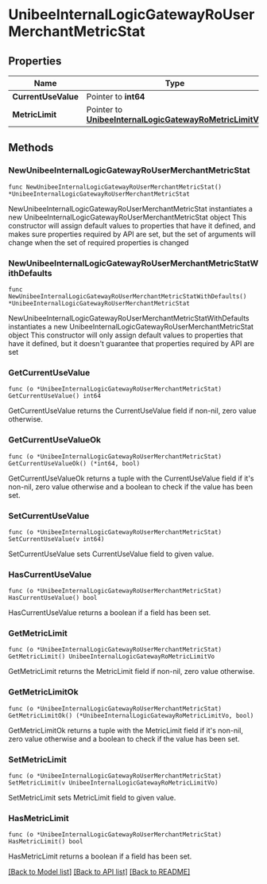 # UnibeeInternalLogicGatewayRoUserMerchantMetricStat

## Properties

Name | Type | Description | Notes
------------ | ------------- | ------------- | -------------
**CurrentUseValue** | Pointer to **int64** |  | [optional] 
**MetricLimit** | Pointer to [**UnibeeInternalLogicGatewayRoMetricLimitVo**](UnibeeInternalLogicGatewayRoMetricLimitVo.md) |  | [optional] 

## Methods

### NewUnibeeInternalLogicGatewayRoUserMerchantMetricStat

`func NewUnibeeInternalLogicGatewayRoUserMerchantMetricStat() *UnibeeInternalLogicGatewayRoUserMerchantMetricStat`

NewUnibeeInternalLogicGatewayRoUserMerchantMetricStat instantiates a new UnibeeInternalLogicGatewayRoUserMerchantMetricStat object
This constructor will assign default values to properties that have it defined,
and makes sure properties required by API are set, but the set of arguments
will change when the set of required properties is changed

### NewUnibeeInternalLogicGatewayRoUserMerchantMetricStatWithDefaults

`func NewUnibeeInternalLogicGatewayRoUserMerchantMetricStatWithDefaults() *UnibeeInternalLogicGatewayRoUserMerchantMetricStat`

NewUnibeeInternalLogicGatewayRoUserMerchantMetricStatWithDefaults instantiates a new UnibeeInternalLogicGatewayRoUserMerchantMetricStat object
This constructor will only assign default values to properties that have it defined,
but it doesn't guarantee that properties required by API are set

### GetCurrentUseValue

`func (o *UnibeeInternalLogicGatewayRoUserMerchantMetricStat) GetCurrentUseValue() int64`

GetCurrentUseValue returns the CurrentUseValue field if non-nil, zero value otherwise.

### GetCurrentUseValueOk

`func (o *UnibeeInternalLogicGatewayRoUserMerchantMetricStat) GetCurrentUseValueOk() (*int64, bool)`

GetCurrentUseValueOk returns a tuple with the CurrentUseValue field if it's non-nil, zero value otherwise
and a boolean to check if the value has been set.

### SetCurrentUseValue

`func (o *UnibeeInternalLogicGatewayRoUserMerchantMetricStat) SetCurrentUseValue(v int64)`

SetCurrentUseValue sets CurrentUseValue field to given value.

### HasCurrentUseValue

`func (o *UnibeeInternalLogicGatewayRoUserMerchantMetricStat) HasCurrentUseValue() bool`

HasCurrentUseValue returns a boolean if a field has been set.

### GetMetricLimit

`func (o *UnibeeInternalLogicGatewayRoUserMerchantMetricStat) GetMetricLimit() UnibeeInternalLogicGatewayRoMetricLimitVo`

GetMetricLimit returns the MetricLimit field if non-nil, zero value otherwise.

### GetMetricLimitOk

`func (o *UnibeeInternalLogicGatewayRoUserMerchantMetricStat) GetMetricLimitOk() (*UnibeeInternalLogicGatewayRoMetricLimitVo, bool)`

GetMetricLimitOk returns a tuple with the MetricLimit field if it's non-nil, zero value otherwise
and a boolean to check if the value has been set.

### SetMetricLimit

`func (o *UnibeeInternalLogicGatewayRoUserMerchantMetricStat) SetMetricLimit(v UnibeeInternalLogicGatewayRoMetricLimitVo)`

SetMetricLimit sets MetricLimit field to given value.

### HasMetricLimit

`func (o *UnibeeInternalLogicGatewayRoUserMerchantMetricStat) HasMetricLimit() bool`

HasMetricLimit returns a boolean if a field has been set.


[[Back to Model list]](../README.md#documentation-for-models) [[Back to API list]](../README.md#documentation-for-api-endpoints) [[Back to README]](../README.md)


